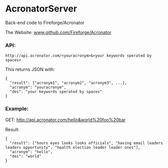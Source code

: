 AcronatorServer
===============

Back-end code to Fireforge/Acronator

The Website: www.github.com/Fireforge/Acronator


### API: ###
  `http://api.acronator.com/<youracronym>&<your keywords sperated by spaces>`
  
  This returns JSON with:
    
    {
      "result": ["acronym1", "acronym2", "acronym3", ...],
      "acronym": "youracronym",
      "des": "your keywords sperated by spaces"
    }
    
### Example: ###
  GET: http://api.acronator.com/hello&world%20foo%20bar
  
  Result:
  
    {
      "result": ["hours eyes looks looks officials", "having email leaders leaders opportunity", "health election leader leader ones"],
      "acronym": "hello",
      "des": "world"
    }
    

